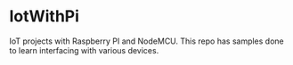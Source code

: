 # IotWithPi
IoT projects with Raspberry PI and NodeMCU. This repo has samples done to learn interfacing with various devices.
